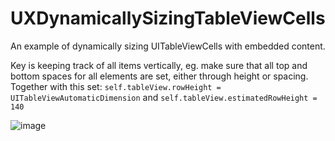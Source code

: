 # UXDynamicallySizingTableViewCells
An example of dynamically sizing UITableViewCells with embedded content. 

Key is keeping track of all items vertically, eg. make sure that all top and bottom spaces for all elements are set, either through height or spacing. Together with this set:
`self.tableView.rowHeight = UITableViewAutomaticDimension` and `self.tableView.estimatedRowHeight = 140`

![image](https://cloud.githubusercontent.com/assets/55974/19767831/f3e05674-9c54-11e6-8970-cf0593ee8bf6.png)
